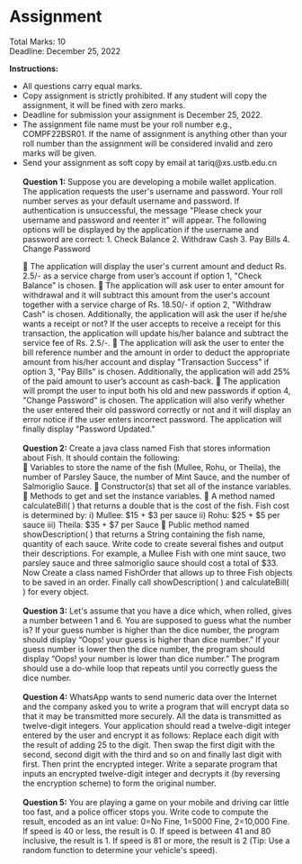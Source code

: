 # Assignment

Total Marks: 10<br> Deadline: December 25, 2022

<b>Instructions:</b>

<ul>
<li>All questions carry equal marks.
<li>Copy assignment is strictly prohibited. If any student will copy the assignment, it will be fined with zero marks.
<li>Deadline for submission your assignment is December 25, 2022.
<li>The assignment file name must be your roll number e.g., COMPF22BSR01. If the name of assignment is anything other than your roll number than the assignment will be considered invalid and zero marks will be given.
<li>Send your assignment as soft copy by email at tariq@xs.ustb.edu.cn
<br><br>
<b>Question 1:</b> Suppose you are developing a mobile wallet application. The application requests the user's username and password. Your roll number serves as your default username and password. If authentication is unsuccessful, the message "Please check your username and password and reenter it" will appear. The following options will be displayed by the application if the username and password are correct:
1.	Check Balance
2.	Withdraw Cash
3.	Pay Bills
4.	Change Password

	The application will display the user's current amount and deduct Rs. 2.5/- as a service charge from user’s account if option 1, "Check Balance" is chosen.
	The application will ask user to enter amount for withdrawal and it will subtract this amount from the user's account together with a service charge of Rs. 18.50/- if option 2, "Withdraw Cash" is chosen. Additionally, the application will ask the user if he/she wants a receipt or not? If the user accepts to receive a receipt for this transaction, the application will update his/her balance and subtract the service fee of Rs. 2.5/-.
	The application will ask the user to enter the bill reference number and the amount in order to deduct the appropriate amount from his/her account and display "Transaction Success" if option 3, "Pay Bills" is chosen. Additionally, the application will add 25% of the paid amount to user’s account as cash-back.
	The application will prompt the user to input both his old and new passwords if option 4, "Change Password" is chosen. The application will also verify whether the user entered their old password correctly or not and it will display an error notice if the user enters incorrect password. The application will finally display "Password Updated."
<br><br>
<b>Question 2:</b> Create a java class named Fish that stores information about Fish. It should contain the following:  
	Variables to store the name of the fish (Mullee, Rohu, or Theila), the number of Parsley Sauce, the number of Mint Sauce, and the number of Salmoriglio Sauce. 
	Constructor(s) that set all of the instance variables. 
	Methods to get and set the instance variables.
	A method named calculateBill( ) that returns a double that is the cost of the fish. 
Fish cost is determined by: 
i) Mullee: $15 + $3 per sauce 
ii) Rohu: $25 + $5 per sauce 
iii) Theila: $35 + $7 per Sauce
	Public method named showDescription( ) that returns a String containing the fish name, quantity of each sauce.
Write code to create several fishes and output their descriptions. For example, a Mullee Fish with one mint sauce, two parsley sauce and three salmoriglio sauce should cost a total of $33. Now Create a class named FishOrder that allows up to three Fish objects to be saved in an order. Finally call showDescription( ) and calculateBill( ) for every object.
<br><br>
<b>Question 3:</b>  Let's assume that you have a dice which, when rolled, gives a number between 1 and 6. You are supposed to guess what the number is? If your guess number is higher than the dice number, the program should display “Oops! your guess is higher than dice number.” If your guess number is lower then the dice number, the program should display “Oops! your number is lower than dice number.” The program should use a do-while loop that repeats until you correctly guess the dice number.
<br><br>
<b>Question 4:</b> WhatsApp wants to send numeric data over the Internet and the company asked you to write a program that will encrypt data so that it may be transmitted more securely. All the data is transmitted as twelve-digit integers. Your application should read a twelve-digit integer entered by the user and encrypt it as follows: Replace each digit with the result of adding 25 to the digit. Then swap the first digit with the second, second digit with the third and so on and finally last digit with first. Then print the encrypted integer. Write a separate program that inputs an encrypted twelve-digit integer and decrypts it (by reversing the encryption scheme) to form the original number.
<br><br>
<b>Question 5:</b> You are playing a game on your mobile and driving car little too fast, and a police officer stops you. Write code to compute the result, encoded as an int value: 0=No Fine, 1=5000 Fine, 2=10,000 Fine. If speed is 40 or less, the result is 0. If speed is between 41 and 80 inclusive, the result is 1. If speed is 81 or more, the result is 2 (Tip: Use a random function to determine your vehicle's speed).